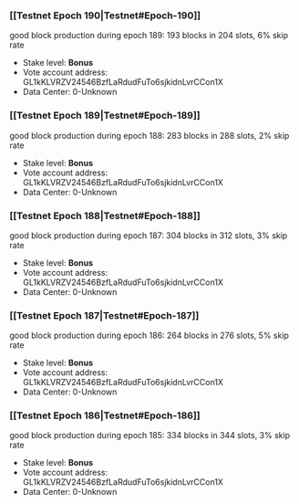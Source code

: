 ### [[Testnet Epoch 190|Testnet#Epoch-190]]
good block production during epoch 189: 193 blocks in 204 slots, 6% skip rate
* Stake level: **Bonus** 
* Vote account address: GL1kKLVRZV24546BzfLaRdudFuTo6sjkidnLvrCCon1X
* Data Center: 0-Unknown
### [[Testnet Epoch 189|Testnet#Epoch-189]]
good block production during epoch 188: 283 blocks in 288 slots, 2% skip rate
* Stake level: **Bonus** 
* Vote account address: GL1kKLVRZV24546BzfLaRdudFuTo6sjkidnLvrCCon1X
* Data Center: 0-Unknown
### [[Testnet Epoch 188|Testnet#Epoch-188]]
good block production during epoch 187: 304 blocks in 312 slots, 3% skip rate
* Stake level: **Bonus** 
* Vote account address: GL1kKLVRZV24546BzfLaRdudFuTo6sjkidnLvrCCon1X
* Data Center: 0-Unknown
### [[Testnet Epoch 187|Testnet#Epoch-187]]
good block production during epoch 186: 264 blocks in 276 slots, 5% skip rate
* Stake level: **Bonus** 
* Vote account address: GL1kKLVRZV24546BzfLaRdudFuTo6sjkidnLvrCCon1X
* Data Center: 0-Unknown
### [[Testnet Epoch 186|Testnet#Epoch-186]]
good block production during epoch 185: 334 blocks in 344 slots, 3% skip rate
* Stake level: **Bonus** 
* Vote account address: GL1kKLVRZV24546BzfLaRdudFuTo6sjkidnLvrCCon1X
* Data Center: 0-Unknown
